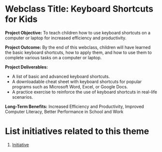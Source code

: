 # Webclass Title: Keyboard Shortcuts for Kids

**Project Objective:** To teach children how to use keyboard shortcuts on a computer or laptop for increased efficiency and productivity.

**Project Outcome:** By the end of this webclass, children will have learned the basic keyboard shortcuts, how to apply them, and how to use them to complete various tasks on a computer or laptop.

**Project Deliverables:**
* A list of basic and advanced keyboard shortcuts.
* A downloadable cheat sheet with keyboard shortcuts for popular programs such as Microsoft Word, Excel, or Google Docs.
* A practice exercise to reinforce the use of keyboard shortcuts in real-life scenarios.

**Long-Term Benefits:**
Increased Efficiency and Productivity, Improved Computer Literacy, Better Performance in School and Work

# List initiatives related to this theme
1. [Initiative](documentation/templates/theme/initiatives/initiative_template.md)
